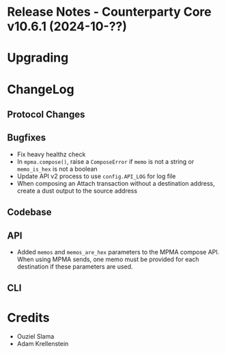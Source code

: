 # Release Notes - Counterparty Core v10.6.1 (2024-10-??)


# Upgrading

# ChangeLog

## Protocol Changes

## Bugfixes

- Fix heavy healthz check 
- In `mpma.compose()`, raise a `ComposeError` if `memo` is not a string or `memo_is_hex` is not a boolean
- Update API v2 process to use `config.API_LOG` for log file
- When composing an Attach transaction without a destination address, create a dust output to the source address

## Codebase



## API

- Added `memos` and `memos_are_hex` parameters to the MPMA compose API. When using MPMA sends, one memo must be provided for each destination if these parameters are used.

## CLI


# Credits

* Ouziel Slama
* Adam Krellenstein
